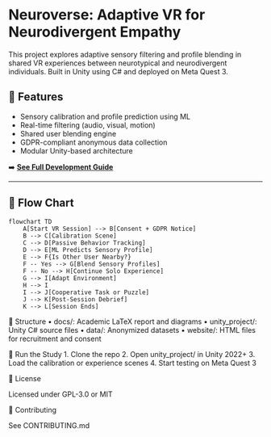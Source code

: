# Neuroverse: Adaptive VR for Neurodivergent Empathy

This project explores adaptive sensory filtering and profile blending in shared VR experiences between neurotypical and neurodivergent individuals. Built in Unity using C# and deployed on Meta Quest 3.

## 🧠 Features

- Sensory calibration and profile prediction using ML
- Real-time filtering (audio, visual, motion)
- Shared user blending engine
- GDPR-compliant anonymous data collection
- Modular Unity-based architecture

➡️ **[See Full Development Guide](docs/DEVELOPMENT_GUIDE.md)**

---

## 🔁 Flow Chart

```mermaid
flowchart TD
    A[Start VR Session] --> B[Consent + GDPR Notice]
    B --> C[Calibration Scene]
    C --> D[Passive Behavior Tracking]
    D --> E[ML Predicts Sensory Profile]
    E --> F{Is Other User Nearby?}
    F -- Yes --> G[Blend Sensory Profiles]
    F -- No --> H[Continue Solo Experience]
    G --> I[Adapt Environment]
    H --> I
    I --> J[Cooperative Task or Puzzle]
    J --> K[Post-Session Debrief]
    K --> L[Session Ends]
```
📂 Structure
	•	docs/: Academic LaTeX report and diagrams
	•	unity_project/: Unity C# source files
	•	data/: Anonymized datasets
	•	website/: HTML files for recruitment and consent

🧪 Run the Study
	1.	Clone the repo
	2.	Open unity_project/ in Unity 2022+
	3.	Load the calibration or experience scenes
	4.	Start testing on Meta Quest 3

📜 License

Licensed under GPL-3.0 or MIT

👥 Contributing

See CONTRIBUTING.md
